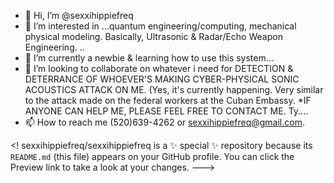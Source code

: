 - 👋 Hi, I’m @sexxihippiefreq
- 👀 I’m interested in ...quantum engineering/computing, mechanical physical modeling. Basically, Ultrasonic & Radar/Echo Weapon Engineering.  ..
- 🌱 I’m currently a newbie & learning how to use this system...
- 💞️ I’m looking to collaborate on whatever i need for DETECTION & DETERRANCE OF WHOEVER'S MAKING CYBER-PHYSICAL SONIC ACOUSTICS ATTACK ON ME. (Yes, it's currently happening. Very similar to the attack made on the federal workers at the Cuban Embassy. *IF ANYONE CAN HELP ME, PLEASE FEEL FREE TO CONTACT ME. Ty....
- 📫 How to reach me (520)639-4262 or sexxihippiefreq@gmail.com. 

<!
sexxihippiefreq/sexxihippiefreq is a ✨ special ✨ repository because its `README.md` (this file) appears on your GitHub profile.
You can click the Preview link to take a look at your changes.
--->
